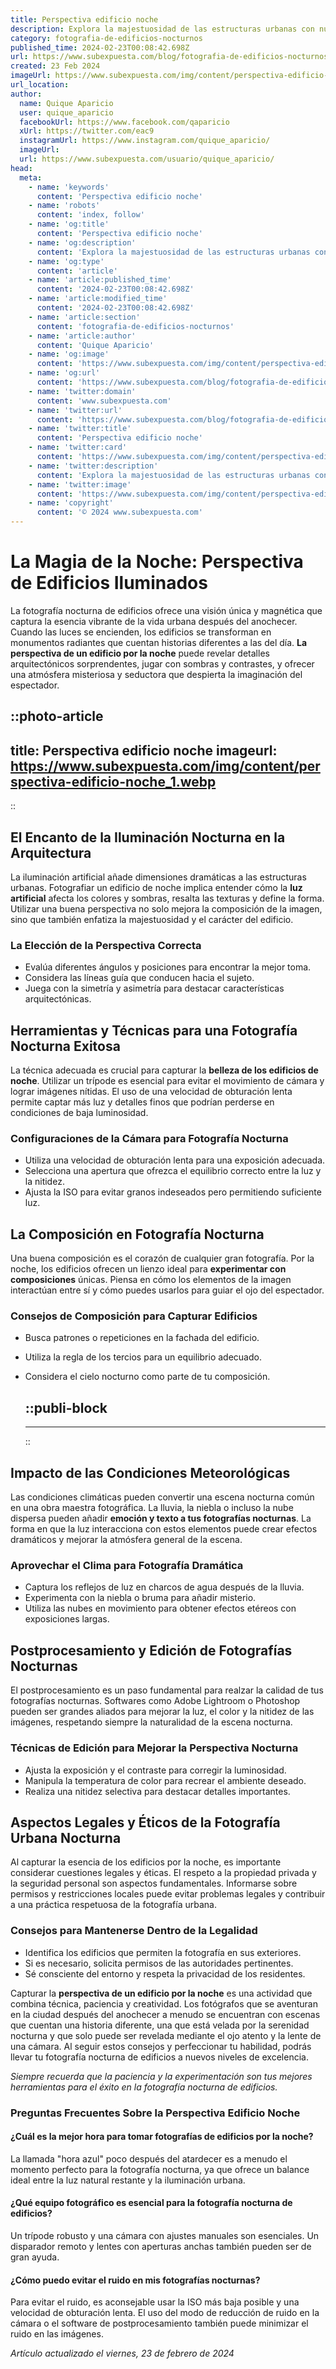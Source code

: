 ```yaml
---
title: Perspectiva edificio noche
description: Explora la majestuosidad de las estructuras urbanas con nuestra galería de fotos de edificios de noche, capturando la esencia de la arquitectura moderna.
category: fotografia-de-edificios-nocturnos
published_time: 2024-02-23T00:08:42.698Z
url: https://www.subexpuesta.com/blog/fotografia-de-edificios-nocturnos/perspectiva-edificio-noche
created: 23 Feb 2024
imageUrl: https://www.subexpuesta.com/img/content/perspectiva-edificio-noche_1.webp
url_location:
author:
  name: Quique Aparicio
  user: quique_aparicio
  facebookUrl: https://www.facebook.com/qaparicio
  xUrl: https://twitter.com/eac9
  instagramUrl: https://www.instagram.com/quique_aparicio/
  imageUrl: 
  url: https://www.subexpuesta.com/usuario/quique_aparicio/
head:
  meta:
    - name: 'keywords'
      content: 'Perspectiva edificio noche'
    - name: 'robots'
      content: 'index, follow'
    - name: 'og:title'
      content: 'Perspectiva edificio noche'
    - name: 'og:description'
      content: 'Explora la majestuosidad de las estructuras urbanas con nuestra galería de fotos de edificios de noche, capturando la esencia de la arquitectura moderna.'
    - name: 'og:type'
      content: 'article'
    - name: 'article:published_time'
      content: '2024-02-23T00:08:42.698Z'
    - name: 'article:modified_time'
      content: '2024-02-23T00:08:42.698Z'
    - name: 'article:section'
      content: 'fotografia-de-edificios-nocturnos'
    - name: 'article:author'
      content: 'Quique Aparicio'
    - name: 'og:image'
      content: 'https://www.subexpuesta.com/img/content/perspectiva-edificio-noche_1.webp'
    - name: 'og:url'
      content: 'https://www.subexpuesta.com/blog/fotografia-de-edificios-nocturnos/perspectiva-edificio-noche'
    - name: 'twitter:domain'
      content: 'www.subexpuesta.com'
    - name: 'twitter:url'
      content: 'https://www.subexpuesta.com/blog/fotografia-de-edificios-nocturnos/perspectiva-edificio-noche'
    - name: 'twitter:title'
      content: 'Perspectiva edificio noche'
    - name: 'twitter:card'
      content: 'https://www.subexpuesta.com/img/content/perspectiva-edificio-noche_1.webp'
    - name: 'twitter:description'
      content: 'Explora la majestuosidad de las estructuras urbanas con nuestra galería de fotos de edificios de noche, capturando la esencia de la arquitectura moderna.'
    - name: 'twitter:image'
      content: 'https://www.subexpuesta.com/img/content/perspectiva-edificio-noche_1.webp'
    - name: 'copyright'
      content: '© 2024 www.subexpuesta.com'
---
```

# La Magia de la Noche: Perspectiva de Edificios Iluminados

La fotografía nocturna de edificios ofrece una visión única y magnética que captura la esencia vibrante de la vida urbana después del anochecer. Cuando las luces se encienden, los edificios se transforman en monumentos radiantes que cuentan historias diferentes a las del día. **La perspectiva de un edificio por la noche** puede revelar detalles arquitectónicos sorprendentes, jugar con sombras y contrastes, y ofrecer una atmósfera misteriosa y seductora que despierta la imaginación del espectador.
  

::photo-article
---
title: Perspectiva edificio noche
imageurl: https://www.subexpuesta.com/img/content/perspectiva-edificio-noche_1.webp
---
::



## El Encanto de la Iluminación Nocturna en la Arquitectura

La iluminación artificial añade dimensiones dramáticas a las estructuras urbanas. Fotografiar un edificio de noche implica entender cómo la **luz artificial** afecta los colores y sombras, resalta las texturas y define la forma. Utilizar una buena perspectiva no solo mejora la composición de la imagen, sino que también enfatiza la majestuosidad y el carácter del edificio.

### La Elección de la Perspectiva Correcta

- Evalúa diferentes ángulos y posiciones para encontrar la mejor toma.
- Considera las líneas guía que conducen hacia el sujeto.
- Juega con la simetría y asimetría para destacar características arquitectónicas.

## Herramientas y Técnicas para una Fotografía Nocturna Exitosa

La técnica adecuada es crucial para capturar la **belleza de los edificios de noche**. Utilizar un trípode es esencial para evitar el movimiento de cámara y lograr imágenes nítidas. El uso de una velocidad de obturación lenta permite captar más luz y detalles finos que podrían perderse en condiciones de baja luminosidad.

### Configuraciones de la Cámara para Fotografía Nocturna

- Utiliza una velocidad de obturación lenta para una exposición adecuada.
- Selecciona una apertura que ofrezca el equilibrio correcto entre la luz y la nitidez.
- Ajusta la ISO para evitar granos indeseados pero permitiendo suficiente luz.

## La Composición en Fotografía Nocturna

Una buena composición es el corazón de cualquier gran fotografía. Por la noche, los edificios ofrecen un lienzo ideal para **experimentar con composiciones** únicas. Piensa en cómo los elementos de la imagen interactúan entre sí y cómo puedes usarlos para guiar el ojo del espectador.

### Consejos de Composición para Capturar Edificios

- Busca patrones o repeticiones en la fachada del edificio.
- Utiliza la regla de los tercios para un equilibrio adecuado.
- Considera el cielo nocturno como parte de tu composición.


  ::publi-block
  ---
  ---
  ::
  
  

## Impacto de las Condiciones Meteorológicas

Las condiciones climáticas pueden convertir una escena nocturna común en una obra maestra fotográfica. La lluvia, la niebla o incluso la nube dispersa pueden añadir **emoción y texto a tus fotografías nocturnas**. La forma en que la luz interacciona con estos elementos puede crear efectos dramáticos y mejorar la atmósfera general de la escena.

### Aprovechar el Clima para Fotografía Dramática

- Captura los reflejos de luz en charcos de agua después de la lluvia.
- Experimenta con la niebla o bruma para añadir misterio.
- Utiliza las nubes en movimiento para obtener efectos etéreos con exposiciones largas.

## Postprocesamiento y Edición de Fotografías Nocturnas

El postprocesamiento es un paso fundamental para realzar la calidad de tus fotografías nocturnas. Softwares como Adobe Lightroom o Photoshop pueden ser grandes aliados para mejorar la luz, el color y la nitidez de las imágenes, respetando siempre la naturalidad de la escena nocturna.

### Técnicas de Edición para Mejorar la Perspectiva Nocturna

- Ajusta la exposición y el contraste para corregir la luminosidad.
- Manipula la temperatura de color para recrear el ambiente deseado.
- Realiza una nitidez selectiva para destacar detalles importantes.

## Aspectos Legales y Éticos de la Fotografía Urbana Nocturna

Al capturar la esencia de los edificios por la noche, es importante considerar cuestiones legales y éticas. El respeto a la propiedad privada y la seguridad personal son aspectos fundamentales. Informarse sobre permisos y restricciones locales puede evitar problemas legales y contribuir a una práctica respetuosa de la fotografía urbana.

### Consejos para Mantenerse Dentro de la Legalidad

- Identifica los edificios que permiten la fotografía en sus exteriores.
- Si es necesario, solicita permisos de las autoridades pertinentes.
- Sé consciente del entorno y respeta la privacidad de los residentes.

Capturar la **perspectiva de un edificio por la noche** es una actividad que combina técnica, paciencia y creatividad. Los fotógrafos que se aventuran en la ciudad después del anochecer a menudo se encuentran con escenas que cuentan una historia diferente, una que está velada por la serenidad nocturna y que solo puede ser revelada mediante el ojo atento y la lente de una cámara. Al seguir estos consejos y perfeccionar tu habilidad, podrás llevar tu fotografía nocturna de edificios a nuevos niveles de excelencia.

*Siempre recuerda que la paciencia y la experimentación son tus mejores herramientas para el éxito en la fotografía nocturna de edificios.*

### Preguntas Frecuentes Sobre la Perspectiva Edificio Noche

#### ¿Cuál es la mejor hora para tomar fotografías de edificios por la noche?
La llamada "hora azul" poco después del atardecer es a menudo el momento perfecto para la fotografía nocturna, ya que ofrece un balance ideal entre la luz natural restante y la iluminación urbana.

#### ¿Qué equipo fotográfico es esencial para la fotografía nocturna de edificios?
Un trípode robusto y una cámara con ajustes manuales son esenciales. Un disparador remoto y lentes con aperturas anchas también pueden ser de gran ayuda.

#### ¿Cómo puedo evitar el ruido en mis fotografías nocturnas?
Para evitar el ruido, es aconsejable usar la ISO más baja posible y una velocidad de obturación lenta. El uso del modo de reducción de ruido en la cámara o el software de postprocesamiento también puede minimizar el ruido en las imágenes.

_Artículo actualizado el viernes, 23 de febrero de 2024_